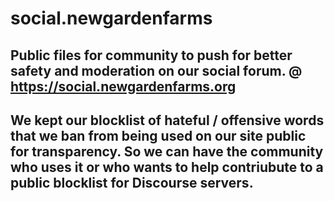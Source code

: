 # social.newgardenfarms
Public files for community to push for better safety and moderation on our social forum.
@ https://social.newgardenfarms.org
---
We kept our blocklist of hateful / offensive words that we ban from being used on our site public for transparency. 
So we can have the community who uses it or who wants to help contriubute to a public blocklist for Discourse servers.
---


